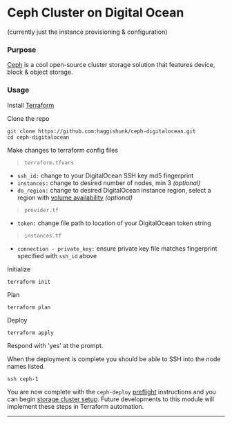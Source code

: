 # Ceph Cluster on Digital Ocean
(currently just the instance provisioning & configuration)

### Purpose

[Ceph][] is a cool open-source cluster storage solution that features device, block & object storage.

### Usage

Install [Terraform][]

Clone the repo
```
git clone https://github.com:haggishunk/ceph-digitalocean.git
cd ceph-digitalocean
```

Make changes to terraform config files

> `terraform.tfvars`
* `ssh_id:` change to your DigitalOcean SSH key md5 fingerprint
* `instances:` change to desired number of nodes, min 3 _(optional)_
* `do_region:` change to desired DigitalOcean instance region, select a region with [volume availability][] _(optional)_

> `provider.tf`
* `token:` change file path to location of your DigitalOcean token string

> `instances.tf`
* `connection - private_key:` ensure private key file matches fingerprint specified with `ssh_id` above

Initialize
```
terraform init
```

Plan
```
terraform plan
```

Deploy
```
terraform apply
```

Respond with 'yes' at the prompt.

When the deployment is complete you should be able to SSH into the node names listed.
```
ssh ceph-1
```

You are now complete with the `ceph-deploy` [preflight][] instructions and you can begin [storage cluster setup][].  Future developments to this module will implement these steps in Terraform automation.

* * *

[ceph]:                         http://ceph.com                                                                                 "http://ceph.com" 
[preflight]:        http://docs.ceph.com/docs/master/start/quick-start-preflight/                                   "http://docs.ceph.com/docs/master/start/quick-start-preflight/"
[storage cluster setup]:        http://docs.ceph.com/docs/master/start/quick-ceph-deploy/#                                      "http://docs.ceph.com/docs/master/start/quick-ceph-deploy/#"           
[terraform]:                    https://www.terraform.io/downloads.html                                                         "https://www.terraform.io/downloads.html"
[volume availability]:          https://www.digitalocean.com/community/tutorials/how-to-use-block-storage-on-digitalocean       "https://www.digitalocean.com/community/tutorials/how-to-use-block-storage-on-digitalocean"
